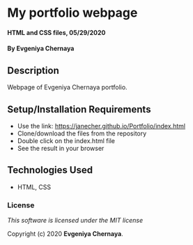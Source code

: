 # My portfolio webpage

#### HTML and CSS files, 05/29/2020

#### By Evgeniya Chernaya

## Description

Webpage of Evgeniya Chernaya portfolio.

## Setup/Installation Requirements

* Use the link: https://janecher.github.io/Portfolio/index.html
* Clone/download the files from the repository
* Double click on the index.html file
* See the result in your browser

## Technologies Used

* HTML, CSS 

### License

_This software is licensed under the MIT license_

Copyright (c) 2020 **Evgeniya Chernaya**.
